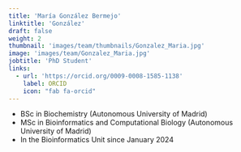 ```yaml
---
title: 'María González Bermejo'
linktitle: 'González'
draft: false
weight: 2
thumbnail: 'images/team/thumbnails/Gonzalez_Maria.jpg'
image: 'images/team/Gonzalez_Maria.jpg'
jobtitle: 'PhD Student'
links:
  - url: 'https://orcid.org/0009-0008-1585-1138'
    label: ORCID
    icon: "fab fa-orcid"
---
```


- BSc in Biochemistry (Autonomous University of Madrid)
- MSc in Bioinformatics and Computational Biology (Autonomous University of Madrid)
- In the Bioinformatics Unit since January 2024
